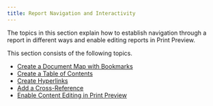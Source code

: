 ```yaml
---
title: Report Navigation and Interactivity
---
```

The topics in this section explain how to establish navigation through a report in different ways and enable editing reports in Print Preview.

This section consists of the following topics.
* [Create a Document Map with Bookmarks](../../../../interface-elements-for-web/articles/report-designer/creating-reports/report-navigation-and-interactivity/create-a-document-map-with-bookmarks.md)
* [Create a Table of Contents](../../../../interface-elements-for-web/articles/report-designer/creating-reports/report-navigation-and-interactivity/create-a-table-of-contents.md)
* [Create Hyperlinks](../../../../interface-elements-for-web/articles/report-designer/creating-reports/report-navigation-and-interactivity/create-hyperlinks.md)
* [Add a Cross-Reference](../../../../interface-elements-for-web/articles/report-designer/creating-reports/report-navigation-and-interactivity/add-a-cross-reference.md)
* [Enable Content Editing in Print Preview](../../../../interface-elements-for-web/articles/report-designer/creating-reports/report-navigation-and-interactivity/enable-content-editing-in-print-preview.md)